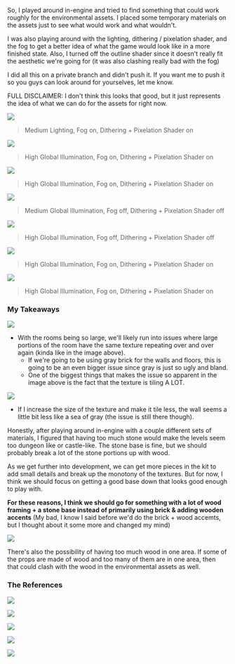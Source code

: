 So, I played around in-engine and tried to find something that could work roughly for the environmental assets. I placed some temporary materials on the assets just to see what would work and what wouldn't.

I was also playing around with the lighting, dithering / pixelation shader, and the fog to get a better idea of what the game would look like in a more finished state. Also, I turned off the outline shader since it doesn't really fit the aesthetic we're going for (it was also clashing really bad with the fog)

I did all this on a private branch and didn't push it. If you want me to push it so you guys can look around for yourselves, let me know.

FULL DISCLAIMER: I don't think this looks that good, but it just represents the idea of what we can do for the assets for right now.

![](<../../../_Meta/Attachments/Pasted image 20250531054050.png>)

> Medium Lighting, Fog on, Dithering + Pixelation Shader on

![](<../../../_Meta/Attachments/Pasted image 20250531053927.png>)

> High Global Illumination, Fog on, Dithering + Pixelation Shader on

![](<../../../_Meta/Attachments/Pasted image 20250531054456.png>)

> High Global Illumination, Fog on, Dithering + Pixelation Shader on

![](<../../../_Meta/Attachments/Pasted image 20250531054640.png>)

> Medium Global Illumination, Fog off, Dithering + Pixelation Shader off

![](<../../../_Meta/Attachments/Pasted image 20250531054616.png>)

> High Global Illumination, Fog off, Dithering + Pixelation Shader off

![](<../../../_Meta/Attachments/Pasted image 20250531054724.png>)

> High Global Illumination, Fog on, Dithering + Pixelation Shader on

![](<../../../_Meta/Attachments/Pasted image 20250531061818.png>)

> High Global Illumination, Fog on, Dithering + Pixelation Shader on

### My Takeaways

![](<../../../_Meta/Attachments/Pasted image 20250531060607.png>)

- With the rooms being so large, we'll likely run into issues where large portions of the room have the same texture repeating over and over again (kinda like in the image above).
	- If we're going to be using gray brick for the walls and floors, this is going to be an even bigger issue since gray is just so ugly and bland.
	- One of the biggest things that makes the issue so apparent in the image above is the fact that the texture is tiling A LOT.

![](<../../../_Meta/Attachments/Pasted image 20250531061204.png>)

- If I increase the size of the texture and make it tile less, the wall seems a little bit less like a sea of gray (the issue is still there though).

Honestly, after playing around in-engine with a couple different sets of materials, I figured that having too much stone would make the levels seem too dungeon like or castle-like. The stone base is fine, but we should probably break a lot of the stone portions up with wood.

As we get further into development, we can get more pieces in the kit to add small details and break up the monotony of the textures. But for now, I think we should focus on getting a good base down that looks good enough to play with.

**For these reasons, I think we should go for something with a lot of wood framing + a stone base instead of primarily using brick & adding wooden accents** (My bad, I know I said before we'd do the brick + wood accemts, but I thought about it some more and changed my mind)

![](<../../../_Meta/Attachments/Pasted image 20250531065830.png>)

There's also the possibility of having too much wood in one area. If some of the props are made of wood and too many of them are in one area, then that could clash with the wood in the environmental assets as well.

### The References

![](<../../../_Meta/Attachments/Pasted image 20250531070334.png>)

![](<../../../_Meta/Attachments/Pasted image 20250531070352.png>)

![](<../../../_Meta/Attachments/Pasted image 20250531070404.png>)

![](<../../../_Meta/Attachments/Pasted image 20250531070416.png>)

![](<../../../_Meta/Attachments/Pasted image 20250531070426.png>)